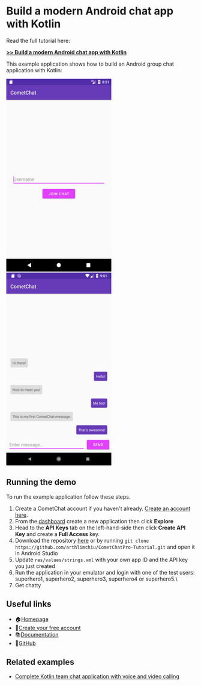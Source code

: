 # Build a modern Android chat app with Kotlin

Read the full tutorial here:

[**>> Build a modern Android chat app with Kotlin**](https://paper.dropbox.com/doc/Build-a-modern-Android-chat-app-with-Kotlin--AXnKQvBG15aDT9uHJiOgeIblAg-RkqBGaoZOAfzHR1ARj3Hs)

This example application shows how to build an Android group chat application with Kotlin:

<img src="screenshots/screenshot_1.png" height="512" width="280"> <img src="screenshots/screenshot_2.png" height="512" width="280">

## Running the demo

To run the example application follow these steps.

1. Create a CometChat account if you haven't already. [Create an account here](https://github.com/bookercodes/kotlin-group-chat/archive/master.zip).
2. From the [dashboard](https://app.cometchat.com/#/apps) create a new application then click **Explore**
3. Head to the **API Keys** tab on the left-hand-side then click **Create API Key** and create a **Full Access** key.
4. Download the repository [here](https://github.com/bookercodes/kotlin-group-chat/archive/master.zip) or by running `git clone https://github.com/arthlimchiu/CometChatPro-Tutorial.git` and open it in Android Studio
5. Update `res/values/strings.xml` with your own app ID and the API key you just created
6. Run the application in your emulator and login with one of the test users: superhero1, superhero2, superhero3, superhero4 or superhero5.\
7. Get chatty


## Useful links

- 🏠[Homepage](https://cometchat.com/pro)
- 🚀[Create your free account](https://app.cometchat.com/#/register)
- 📚[Documentation](https://prodocs.cometchat.com/docs)
- 👾[GitHub](https://github.com/CometChat-Pro)


## Related examples

* [Complete Kotlin team chat application with voice and video calling](https://github.com/cometchat-pro/android-kotlin-chat-app)

